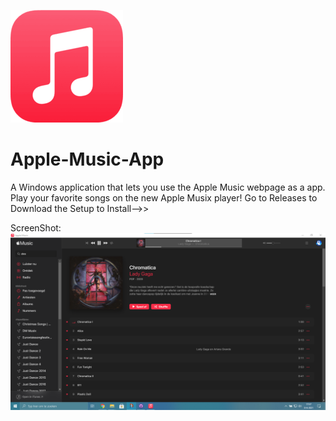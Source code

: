 ![Alt text](/img/icon.png?raw=true "Optional Title")

# Apple-Music-App
A Windows application that lets you use the Apple Music webpage as a app. 
Play your favorite songs on the new Apple Musix player!
Go to Releases to Download the Setup to Install-->>

ScreenShot:
![Alt text](/img/Screen1.png?raw=true "Optional Title")